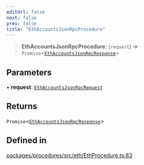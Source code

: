 ```yaml
---
editUrl: false
next: false
prev: false
title: "EthAccountsJsonRpcProcedure"
---
```


> **EthAccountsJsonRpcProcedure**: (`request`) => `Promise`\<[`EthAccountsJsonRpcResponse`](/reference/tevm/procedures/type-aliases/ethaccountsjsonrpcresponse/)\>

## Parameters

• **request**: [`EthAccountsJsonRpcRequest`](/reference/tevm/procedures/type-aliases/ethaccountsjsonrpcrequest/)

## Returns

`Promise`\<[`EthAccountsJsonRpcResponse`](/reference/tevm/procedures/type-aliases/ethaccountsjsonrpcresponse/)\>

## Defined in

[packages/procedures/src/eth/EthProcedure.ts:83](https://github.com/evmts/tevm-monorepo/blob/main/packages/procedures/src/eth/EthProcedure.ts#L83)
